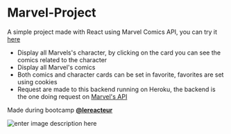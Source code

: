 
# Marvel-Project

A simple project  made with React using Marvel Comics API, you can try it [here](https://marvelproject-diegochappedelaine.netlify.app/)

- Display all Marvels's character, by clicking on the card you can see the comics related to the character
- Display all Marvel's comics
- Both comics and character cards can be set in favorite, favorites are set using cookies
- Request are made to this backend running on Heroku, the backend is the one doing request on  [Marvel's API](https://developer.marvel.com/)

Made during bootcamp [**@lereacteur**](https://www.lereacteur.io/)

![enter image description here](https://res.cloudinary.com/diegochappedelaine/image/upload/v1599647794/marvel_lqsi4r.png)
